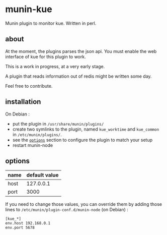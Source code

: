 # munin-kue

Munin plugin to monitor kue. Written in perl.

## about

At the moment, the plugins parses the json api. You must enable the web interface of kue for this plugin to work.

This is a work in progress, at a very early stage.

A plugin that reads information out of redis might be written some day.

Feel free to contribute.

## installation

On Debian :

 - put the plugin in `/usr/share/munin/plugins/`
 - create two symlinks to the plugin, named `kue_worktime` and `kue_common` in `/etc/munin/plugins/`.
 - see the [`options`](#options) section to configure the plugin to match your setup
 - restart munin-node

## options

name  | default value
----- | -------------
host  | 127.0.0.1
port  | 3000

If you need to change those values, you can override them by adding those lines to `/etc/munin/plugin-conf.d/munin-node` (on Debian) :
```
[kue_*]
env.host 192.168.0.1
env.port 5678
```
